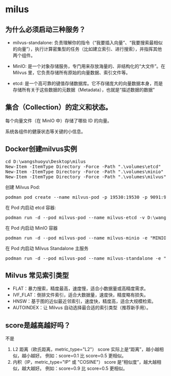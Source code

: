 # milus

## 为什么必须启动三种服务？

- milvus-standalone: 负责理解你的指令（“我要插入向量”、“我要搜索最相似的向量”），执行计算密集型的任务（比如建立索引、进行搜索），并指挥其他两个组件。

- MinIO: 是一个对象存储服务，专门用来存放海量的、非结构化的“大文件”。在 Milvus 里，它负责存储所有原始的向量数据、索引文件等。

- etcd: 是一个高可靠的键值存储数据库。它不存储庞大的向量数据本身，而是存储所有关于这些数据的元数据（Metadata），也就是“描述数据的数据”

## 集合（Collection）的定义和状态。

每个向量文件（在 MinIO 中）存储了哪些 ID 的向量。

系统各组件的健康状态等关键的小信息。

## Docker创建milvus实例

<pre>
cd D:\wangshuoyu\Desktop\milus
New-Item -ItemType Directory -Force -Path ".\volumes\etcd"
New-Item -ItemType Directory -Force -Path ".\volumes\minio"
New-Item -ItemType Directory -Force -Path ".\volumes\milvus"
</pre>

创建 Milvus Pod:
<pre>
podman pod create --name milvus-pod -p 19530:19530 -p 9091:9091
</pre>

在 Pod 内启动 etcd 容器:
<pre>
podman run -d --pod milvus-pod --name milvus-etcd -v D:\wangshuoyu\Desktop\milus\volumes\etcd:/etcd:Z quay.io/coreos/etcd:v3.5.14 etcd -advertise-client-urls=http://127.0.0.1:2379 -listen-client-urls http://0.0.0.0:2379 --data-dir /etcd
</pre>

在 Pod 内启动 MinIO 容器
<pre>
podman run -d --pod milvus-pod --name milvus-minio -e "MINIO_ACCESS_KEY=minioadmin" -e "MINIO_SECRET_KEY=minioadmin" -v D:\wangshuoyu\Desktop\milus\volumes\minio:/minio_data:Z quay.io/minio/minio:RELEASE.2024-06-22T05-26-45Z minio server /minio_data
</pre>

在 Pod 内启动 Milvus Standalone 主服务
<pre>
podman run -d --pod milvus-pod --name milvus-standalone -e "ETCD_ENDPOINTS=localhost:2379" -e "MINIO_ADDRESS=localhost:9000" -v D:\wangshuoyu\Desktop\milus\volumes\milvus:/var/lib/milvus:Z milvusdb/milvus:v2.4.9 milvus run standalone
</pre>

## Milvus 常见索引类型

- FLAT：暴力搜索，精度最高，速度慢，适合小数据量或高精度需求。
- IVF_FLAT：倒排文件索引，适合大数据量，速度快，精度略有损失。
- HNSW：基于图的近似最近邻索引，速度快，精度高，适合大规模检索。
- AUTOINDEX：让 Milvus 自动选择最合适的索引类型（推荐新手用）。

## score是越高越好吗？

不是

1. L2 距离（欧氏距离，metric_type="L2"）
score 实际上是“距离”，越小越相似，越小越好。
例如：score=0.1 比 score=0.5 更相似。
2. 内积（IP，metric_type="IP" 或 "COSINE"）
score 是“相似度”，越大越相似，越大越好。
例如：score=0.9 比 score=0.5 更相似。
